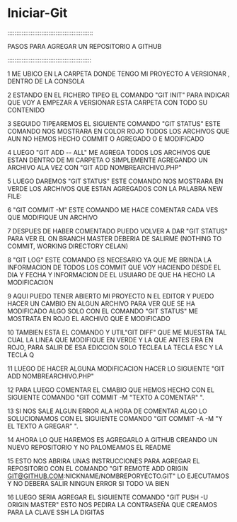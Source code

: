Iniciar-Git
===========

::::::::::::::::::::::::::::::::::::::::::::::::

PASOS PARA AGREGAR UN REPOSITORIO A GITHUB

:::::::::::::::::::::::::::::::::::::::::::::::

1
ME UBICO EN LA CARPETA DONDE TENGO MI PROYECTO A VERSIONAR , DENTRO DE LA CONSOLA

2
ESTANDO EN EL FICHERO TIPEO EL COMANDO "GIT INIT" PARA INDICAR QUE VOY A EMPEZAR A VERSIONAR ESTA CARPETA CON TODO SU CONTENIDO

3
SEGUIDO TIPEAREMOS EL SIGUIENTE COMANDO "GIT STATUS" ESTE COMANDO NOS MOSTRARA EN COLOR ROJO TODOS LOS ARCHIVOS QUE AUN NO HEMOS HECHO COMMIT O AGREGADO O E MODIFICADO 

4
LUEGO "GIT ADD -- ALL" ME AGREGA TODOS LOS ARCHIVOS QUE ESTAN DENTRO DE MI CARPETA O SIMPLEMENTE AGREGANDO UN ARCHIVO ALA VEZ CON "GIT ADD NOMBREARCHIVO.PHP"

5
LUEGO DAREMOS "GIT STATUS" ESTE COMANDO NOS MOSTRARA EN VERDE LOS ARCHIVOS QUE ESTAN AGREGADOS CON LA PALABRA NEW FILE: 

6
"GIT COMMIT -M" ESTE COMANDO ME HACE COMENTAR CADA VES QUE MODIFIQUE UN ARCHIVO 

7
DESPUES DE HABER COMENTADO PUEDO VOLVER A DAR "GIT STATUS" PARA VER EL ON BRANCH MASTER DEBERIA DE SALIRME (NOTHING TO COMMIT, WORKING DIRECTORY CELAN)

8
"GIT LOG" ESTE COMANDO ES NECESARIO YA QUE ME BRINDA LA INFORMACION DE TODOS LOS COMMIT QUE VOY HACIENDO DESDE EL DIA Y FECHA Y INFORMACION DE EL USUIARO DE QUE HA HECHO LA MODIFICACION

9
AQUI PUEDO TENER ABIERTO MI PROYECTO N EL EDITOR Y PUEDO HACER UN CAMBIO EN ALGUN ARCHIVO PARA VER QUE SE HA MODIFICADO ALGO SOLO CON EL COMANDO "GIT STATUS" ME MOSTRATA EN ROJO EL ARCHIVO QUE E MODIFICADO

10
TAMBIEN ESTA EL COMANDO Y UTIL"GIT DIFF" QUE ME MUESTRA TAL CUAL LA LINEA QUE MODIFIQUE EN VERDE Y LA QUE ANTES ERA EN ROJO, PARA SALIR DE ESA EDICCION SOLO TECLEA LA TECLA ESC Y LA TECLA Q

11
LUEGO DE HACER ALGUNA MODIFICACION HACER LO SIGUIENTE "GIT ADD NOMBREARCHIVO.PHP"

12
PARA LUEGO COMENTAR EL CMABIO QUE HEMOS HECHO CON EL SIGUIENTE COMANDO "GIT COMMIT -M "TEXTO A COMENTAR" ".

13
SI NOS SALE ALGUN ERROR ALA HORA DE COMENTAR ALGO LO SOLUCIONAMOS CON EL SIGUIENTE COMANDO "GIT COMMIT -A -M "Y EL TEXTO A GREGAR" ".

14
AHORA LO QUE HAREMOS ES AGREGARLO A GITHUB CREANDO UN NUEVO REPOSITORIO Y NO PALOMEAMOS EL README

15
ESTO NOS ABRIRA UNAS INSTRUCCIONES PARA AGREGAR EL REPOSITORIO CON EL COMANDO "GIT REMOTE ADD ORIGIN GIT@GITHUB.COM:NICKNAME/NOMBREPORYECTO.GIT" LO EJECUTAMOS Y NO DEBERA SALIR NINGUN ERROR SI TODO VA BIEN

16
LUEGO SERIA AGREGAR EL SIGUIENTE COMANDO "GIT PUSH -U ORIGIN MASTER" ESTO NOS PEDIRA LA CONTRASEÑA QUE CREAMOS PARA LA CLAVE SSH LA DIGITAS 
